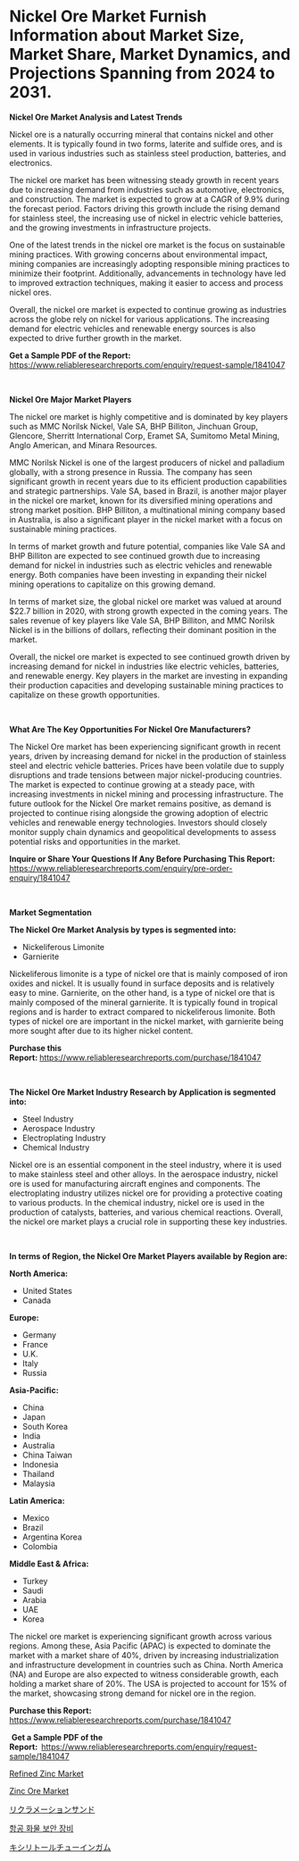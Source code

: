 <p><h1>Nickel Ore Market Furnish Information about Market Size, Market Share, Market Dynamics, and Projections Spanning from 2024 to 2031.</h1></p><p><strong>Nickel Ore Market Analysis and Latest Trends</strong></p>
<p><p>Nickel ore is a naturally occurring mineral that contains nickel and other elements. It is typically found in two forms, laterite and sulfide ores, and is used in various industries such as stainless steel production, batteries, and electronics.</p><p>The nickel ore market has been witnessing steady growth in recent years due to increasing demand from industries such as automotive, electronics, and construction. The market is expected to grow at a CAGR of 9.9% during the forecast period. Factors driving this growth include the rising demand for stainless steel, the increasing use of nickel in electric vehicle batteries, and the growing investments in infrastructure projects.</p><p>One of the latest trends in the nickel ore market is the focus on sustainable mining practices. With growing concerns about environmental impact, mining companies are increasingly adopting responsible mining practices to minimize their footprint. Additionally, advancements in technology have led to improved extraction techniques, making it easier to access and process nickel ores.</p><p>Overall, the nickel ore market is expected to continue growing as industries across the globe rely on nickel for various applications. The increasing demand for electric vehicles and renewable energy sources is also expected to drive further growth in the market.</p></p>
<p><strong>Get a Sample PDF of the Report:&nbsp;</strong> <a href="https://www.reliableresearchreports.com/enquiry/request-sample/1841047">https://www.reliableresearchreports.com/enquiry/request-sample/1841047</a></p>
<p>&nbsp;</p>
<p><strong>Nickel Ore Major Market Players</strong></p>
<p><p>The nickel ore market is highly competitive and is dominated by key players such as MMC Norilsk Nickel, Vale SA, BHP Billiton, Jinchuan Group, Glencore, Sherritt International Corp, Eramet SA, Sumitomo Metal Mining, Anglo American, and Minara Resources. </p><p>MMC Norilsk Nickel is one of the largest producers of nickel and palladium globally, with a strong presence in Russia. The company has seen significant growth in recent years due to its efficient production capabilities and strategic partnerships. Vale SA, based in Brazil, is another major player in the nickel ore market, known for its diversified mining operations and strong market position. BHP Billiton, a multinational mining company based in Australia, is also a significant player in the nickel market with a focus on sustainable mining practices.</p><p>In terms of market growth and future potential, companies like Vale SA and BHP Billiton are expected to see continued growth due to increasing demand for nickel in industries such as electric vehicles and renewable energy. Both companies have been investing in expanding their nickel mining operations to capitalize on this growing demand. </p><p>In terms of market size, the global nickel ore market was valued at around $22.7 billion in 2020, with strong growth expected in the coming years. The sales revenue of key players like Vale SA, BHP Billiton, and MMC Norilsk Nickel is in the billions of dollars, reflecting their dominant position in the market. </p><p>Overall, the nickel ore market is expected to see continued growth driven by increasing demand for nickel in industries like electric vehicles, batteries, and renewable energy. Key players in the market are investing in expanding their production capacities and developing sustainable mining practices to capitalize on these growth opportunities.</p></p>
<p>&nbsp;</p>
<p><strong>What Are The Key Opportunities For Nickel Ore Manufacturers?</strong></p>
<p><p>The Nickel Ore market has been experiencing significant growth in recent years, driven by increasing demand for nickel in the production of stainless steel and electric vehicle batteries. Prices have been volatile due to supply disruptions and trade tensions between major nickel-producing countries. The market is expected to continue growing at a steady pace, with increasing investments in nickel mining and processing infrastructure. The future outlook for the Nickel Ore market remains positive, as demand is projected to continue rising alongside the growing adoption of electric vehicles and renewable energy technologies. Investors should closely monitor supply chain dynamics and geopolitical developments to assess potential risks and opportunities in the market.</p></p>
<p><strong>Inquire or Share Your Questions If Any Before Purchasing This Report:</strong> <a href="https://www.reliableresearchreports.com/enquiry/pre-order-enquiry/1841047">https://www.reliableresearchreports.com/enquiry/pre-order-enquiry/1841047</a></p>
<p>&nbsp;</p>
<p><strong>Market Segmentation</strong></p>
<p><strong>The Nickel Ore Market Analysis by types is segmented into:</strong></p>
<p><ul><li>Nickeliferous Limonite</li><li>Garnierite</li></ul></p>
<p><p>Nickeliferous limonite is a type of nickel ore that is mainly composed of iron oxides and nickel. It is usually found in surface deposits and is relatively easy to mine. Garnierite, on the other hand, is a type of nickel ore that is mainly composed of the mineral garnierite. It is typically found in tropical regions and is harder to extract compared to nickeliferous limonite. Both types of nickel ore are important in the nickel market, with garnierite being more sought after due to its higher nickel content.</p></p>
<p><strong>Purchase this Report:&nbsp;</strong><a href="https://www.reliableresearchreports.com/purchase/1841047">https://www.reliableresearchreports.com/purchase/1841047</a></p>
<p>&nbsp;</p>
<p><strong>The Nickel Ore Market Industry Research by Application is segmented into:</strong></p>
<p><ul><li>Steel Industry</li><li>Aerospace Industry</li><li>Electroplating Industry</li><li>Chemical Industry</li></ul></p>
<p><p>Nickel ore is an essential component in the steel industry, where it is used to make stainless steel and other alloys. In the aerospace industry, nickel ore is used for manufacturing aircraft engines and components. The electroplating industry utilizes nickel ore for providing a protective coating to various products. In the chemical industry, nickel ore is used in the production of catalysts, batteries, and various chemical reactions. Overall, the nickel ore market plays a crucial role in supporting these key industries.</p></p>
<p>&nbsp;</p>
<p><strong>In terms of Region, the Nickel Ore Market Players available by Region are:</strong></p>
<p>
    <p> <strong> North America: </strong>
        <ul>
            <li>United States</li>
            <li>Canada</li>
        </ul>
        </p> 
    <p> <strong> Europe: </strong>
        <ul>
            <li>Germany</li>
            <li>France</li>
            <li>U.K.</li>
            <li>Italy</li>
            <li>Russia</li>
        </ul>
        </p> 
    <p> <strong> Asia-Pacific: </strong>
        <ul>
            <li>China</li>
            <li>Japan</li>
            <li>South Korea</li>
            <li>India</li>
            <li>Australia</li>
            <li>China Taiwan</li>
            <li>Indonesia</li>
            <li>Thailand</li>
            <li>Malaysia</li>
        </ul>
        </p> 
    <p> <strong> Latin America: </strong>
        <ul>
            <li>Mexico</li>
            <li>Brazil</li>
            <li>Argentina Korea</li>
            <li>Colombia</li>
        </ul>
        </p> 
    <p> <strong> Middle East & Africa: </strong>
        <ul>
            <li>Turkey</li>
            <li>Saudi</li>
            <li>Arabia</li>
            <li>UAE</li>
            <li>Korea</li>
        </ul>
    </p>
    </p>
<p><p>The nickel ore market is experiencing significant growth across various regions. Among these, Asia Pacific (APAC) is expected to dominate the market with a market share of 40%, driven by increasing industrialization and infrastructure development in countries such as China. North America (NA) and Europe are also expected to witness considerable growth, each holding a market share of 20%. The USA is projected to account for 15% of the market, showcasing strong demand for nickel ore in the region.</p></p>
<p><strong>Purchase this Report: </strong><a href="https://www.reliableresearchreports.com/purchase/1841047">https://www.reliableresearchreports.com/purchase/1841047</a></p>
<p>&nbsp;<strong>Get a Sample PDF of the Report:&nbsp;&nbsp;</strong><a href="https://www.reliableresearchreports.com/enquiry/request-sample/1841047">https://www.reliableresearchreports.com/enquiry/request-sample/1841047</a></p>
<p><strong></strong></p>
<p><p><a href="https://github.com/pjcfca/Market-Research-Report-List-1/blob/main/refined-zinc-market.md">Refined Zinc Market</a></p><p><a href="https://github.com/johnbach50/Market-Research-Report-List-2/blob/main/zinc-ore-market.md">Zinc Ore Market</a></p><p><a href="https://medium.com/@kaydenjohns1964/%E7%A0%82%E5%88%A9%E6%8E%A1%E5%8F%96%E5%B8%82%E5%A0%B4-%E5%B8%82%E5%A0%B4cagr-%E5%B8%82%E5%A0%B4%E3%83%88%E3%83%AC%E3%83%B3%E3%83%89-%E3%81%8A%E3%82%88%E3%81%B3%E6%88%90%E9%95%B7%E6%88%A6%E7%95%A5%E3%81%AB%E9%96%A2%E3%81%99%E3%82%8B%E6%B4%9E%E5%AF%9F-b98b35cf9ce3">リクラメーションサンド</a></p><p><a href="https://medium.com/@waynewood21/%EA%B3%B5%EA%B8%B0-%ED%99%94%EB%AC%BC-%EB%B3%B4%EC%95%88-%EC%9E%A5%EB%B9%84-%EC%8B%9C%EC%9E%A5-%EC%A0%90%EC%9C%A0%EC%9C%A8-%EB%B3%80%ED%99%94-%EB%B0%8F-%EC%8B%9C%EC%9E%A5-%EC%84%B1%EC%9E%A5-%ED%8A%B8%EB%A0%8C%EB%93%9C-2024-2031-7d57c51aee64">항공 화물 보안 장비</a></p><p><a href="https://medium.com/@saigekulas/%E3%82%AD%E3%82%B7%E3%83%AA%E3%83%88%E3%83%BC%E3%83%AB%E3%83%81%E3%83%A5%E3%83%BC%E3%82%A4%E3%83%B3%E3%82%AC%E3%83%A0%E5%B8%82%E5%A0%B4-%E5%B8%82%E5%A0%B4cagr-%E5%B8%82%E5%A0%B4%E5%8B%95%E5%90%91-%E6%88%90%E9%95%B7%E6%88%A6%E7%95%A5%E3%81%AB%E3%81%A4%E3%81%84%E3%81%A6%E3%81%AE%E6%B4%9E%E5%AF%9F-0f98938dc1d6">キシリトールチューインガム</a></p></p>